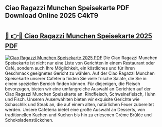 ## Ciao Ragazzi Munchen Speisekarte PDF Download Online 2025 C4kT9

# <h2><a href="http://gcb35k2.nevu.top/?p=Ciao+Ragazzi+Munchen+Speisekarte">🔗 👉🔴 Ciao Ragazzi Munchen Speisekarte 2025 PDF</a></h2>

[![Ciao Ragazzi Munchen Speisekarte 2025 PDF](https://i.imgur.com/dBaPXMq.png)](http://gcb35k2.nevu.top/?p=Ciao+Ragazzi+Munchen+Speisekarte)
Die Ciao Ragazzi Munchen Speisekarte ist nicht nur eine Liste von Gerichten in einem Restaurant oder Café, sondern auch Ihre Möglichkeit, ein köstliches und für Ihren Geschmack geeignetes Gericht zu wählen. Auf der Ciao Ragazzi Munchen Speisekarte unserer Cafeteria finden Sie viele frische Salate, die Sie in einem speziellen Bereich finden können. Für diejenigen, die Fleisch bevorzugen, bieten wir eine umfangreiche Auswahl an Gerichten auf der Ciao Ragazzi Munchen Speisekarte an: Rindfleisch, Schweinefleisch, Huhn und Fisch. Unseren Auserwählten bieten wir exquisite Gerichte wie Schaschlik und Steak an, die auf einem alten, natürlichen Feuer zubereitet werden. Unsere Cafeteria bietet eine große Auswahl an Desserts, von traditionellen Kuchen und Kuchen bis hin zu erlesenen Crème Brûlée und Schokoladenstückchen.
